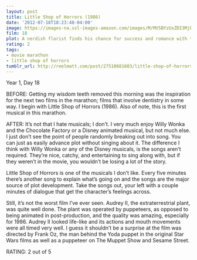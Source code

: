 ```yaml
---
layout: post
title: Little Shop of Horrors (1986)
date: '2012-07-18T18:23:48-04:00'
image: https://images-na.ssl-images-amazon.com/images/M/MV5BYzUxZDI3MjktZmM4YS00MzdjLWE5MzctMmI4M2ViMDgxMmUzXkEyXkFqcGdeQXVyNTAyODkwOQ@@._V1_UX182_CR0,0,182,268_AL_.jpg
film: 18
plot: A nerdish florist finds his chance for success and romance with the help of a giant man-eating plant who demands to be fed.
rating: 2
tags:
- movie marathon
- little shop of horrors
tumblr_url: http://reelmatt.com/post/27510681603/little-shop-of-horrors-1986
---
```


Year 1, Day 18

BEFORE: Getting my wisdom teeth removed this morning was the inspiration for the next two films in the marathon; films that involve dentistry in some way. I begin with Little Shop of Horrors (1986). Also of note, this is the first musical in this marathon.

AFTER: It’s not that I hate musicals; I don’t. I very much enjoy Willy Wonka and the Chocolate Factory or a Disney animated musical, but not much else. I just don’t see the point of people randomly breaking out into song. You can just as easily advance plot without singing about it. The difference I think with Willy Wonka or any of the Disney musicals, is the songs aren’t required. They’re nice, catchy, and entertaining to sing along with, but if they weren’t in the movie, you wouldn’t be losing a lot of the story.

Little Shop of Horrors is one of the musicals I don’t like. Every five minutes there’s another song to explain what’s going on and the songs are the major source of plot development. Take the songs out, your left with a couple minutes of dialogue that get the character’s feelings across.

Still, it’s not the worst film I’ve ever seen. Audrey II, the extraterrestrial plant, was quite well done. The plant was operated by puppeteers, as opposed to being animated in post-production, and the quality was amazing, especially for 1986. Audrey II looked life-like and its actions and mouth movements were all timed very well. I guess it shouldn’t be a surprise at the film was directed by Frank Oz, the man behind the Yoda puppet in the original Star Wars films as well as a puppeteer on The Muppet Show and Sesame Street.

RATING: 2 out of 5
